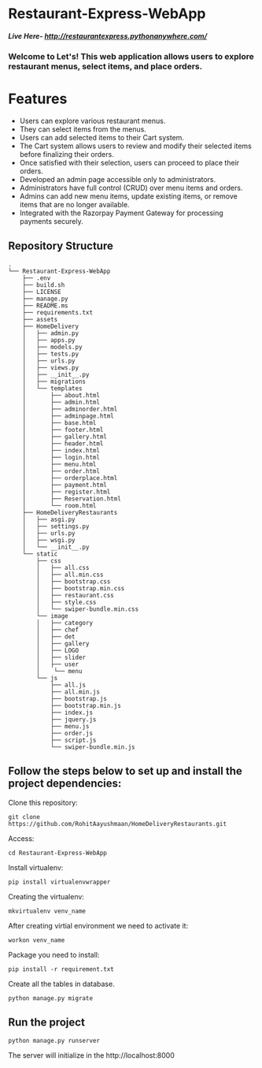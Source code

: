 # Restaurant-Express-WebApp

##### Live Here- http://restaurantexpress.pythonanywhere.com/

### Welcome to Let's! This web application allows users to explore restaurant menus, select items, and place orders.

# Features
 - Users can explore various restaurant menus.
 - They can select items from the menus.
 - Users can add selected items to their Cart system.
 - The Cart system allows users to review and modify their selected items before finalizing their orders.
 - Once satisfied with their selection, users can proceed to place their orders.
 - Developed an admin page accessible only to administrators.
 - Administrators have full control (CRUD) over menu items and orders.
 - Admins can add new menu items, update existing items, or remove items that are no longer available.
 -  Integrated with the Razorpay Payment Gateway for processing payments securely.


## Repository Structure
```
.
└── Restaurant-Express-WebApp
    ├── .env
    ├── build.sh
    ├── LICENSE
    ├── manage.py
    ├── README.ms
    ├── requirements.txt
    ├── assets
    ├── HomeDelivery
    │   ├── admin.py
    │   ├── apps.py
    │   ├── models.py
    │   ├── tests.py
    │   ├── urls.py
    │   ├── views.py
    │   ├── __init__.py
    │   ├── migrations
    │   └── templates
    │       ├── about.html
    │       ├── admin.html
    │       ├── adminorder.html
    │       ├── adminpage.html
    │       ├── base.html
    │       ├── footer.html
    │       ├── gallery.html
    │       ├── header.html
    │       ├── index.html
    │       ├── login.html
    │       ├── menu.html
    │       ├── order.html
    │       ├── orderplace.html
    │       ├── payment.html
    │       ├── register.html
    │       ├── Reservation.html
    │       └── room.html
    ├── HomeDeliveryRestaurants
    │   ├── asgi.py
    │   ├── settings.py
    │   ├── urls.py
    │   ├── wsgi.py
    │   └── __init__.py
    └── static
        ├── css
        │   ├── all.css
        │   ├── all.min.css
        │   ├── bootstrap.css
        │   ├── bootstrap.min.css
        │   ├── restaurant.css
        │   ├── style.css
        │   └── swiper-bundle.min.css
        └── image
        │   ├── category
        │   ├── chef
        │   ├── det
        │   ├── gallery
        │   ├── LOGO
        │   ├── slider
        │   ├── user
        │    └── menu
        └── js
            ├── all.js
            ├── all.min.js
            ├── bootstrap.js
            ├── bootstrap.min.js
            ├── index.js
            ├── jquery.js
            ├── menu.js
            ├── order.js
            ├── script.js
            └── swiper-bundle.min.js         
```

## Follow the steps below to set up and install the project dependencies:

Clone this repository:
```
git clone https://github.com/RohitAayushmaan/HomeDeliveryRestaurants.git
```

Access:
```
cd Restaurant-Express-WebApp
```

Install virtualenv:
```
pip install virtualenvwrapper
```

Creating the virtualenv:
```
mkvirtualenv venv_name
```

After creating virtial environment we need to activate it:
```
workon venv_name
```

Package you need to install:
```
pip install -r requirement.txt
```

Create all the tables in database.
```
python manage.py migrate
```

## Run the project
```
python manage.py runserver
```

The server will initialize in the http://localhost:8000

